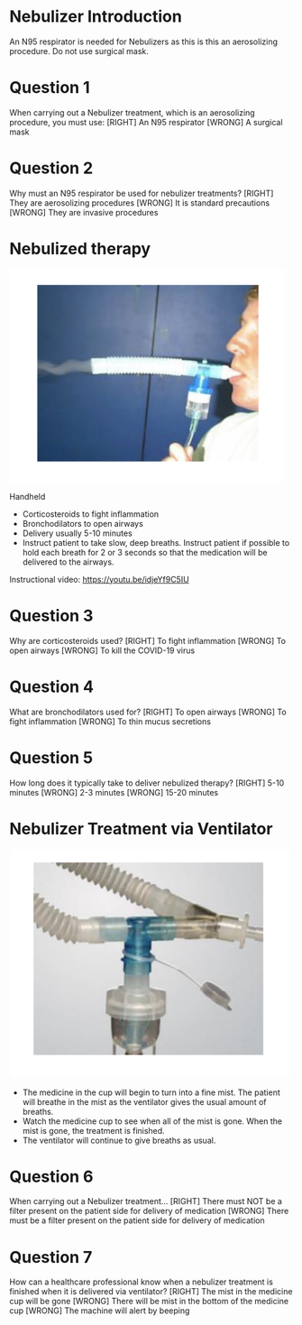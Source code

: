 # Nebulizer Introduction


An N95 respirator is needed for Nebulizers as this is this an aerosolizing procedure.
Do not use surgical mask.

# Question 1
When carrying out a Nebulizer treatment, which is an aerosolizing procedure, you must use:
[RIGHT] An N95 respirator
[WRONG] A surgical mask

# Question 2
Why must an N95 respirator be used for nebulizer treatments?
[RIGHT] They are aerosolizing procedures
[WRONG] It is standard precautions
[WRONG] They are invasive procedures

# Nebulized therapy

![](assets/nebulizer1.png)

Handheld
* Corticosteroids to fight inflammation
* Bronchodilators to open airways
* Delivery usually 5-10 minutes
* Instruct patient to take slow, deep breaths. Instruct patient
if possible to hold each breath for 2 or 3 seconds so that
the medication will be delivered to the airways.

Instructional video:
https://youtu.be/idjeYf9C5IU

# Question 3
Why are corticosteroids used?
[RIGHT] To fight inflammation
[WRONG] To open airways
[WRONG] To kill the COVID-19 virus

# Question 4
What are bronchodilators used for?
[RIGHT] To open airways
[WRONG] To fight inflammation
[WRONG] To thin mucus secretions

# Question 5
How long does it typically take to deliver nebulized therapy?
[RIGHT] 5-10 minutes
[WRONG] 2-3 minutes
[WRONG] 15-20 minutes

# Nebulizer Treatment via Ventilator

![](assets/nebulizer2.png)

* The medicine in the cup will begin to turn into a fine mist. The patient will breathe in the mist as the
ventilator gives the usual amount of breaths.
* Watch the medicine cup to see when all of the mist is gone. When the mist is gone, the treatment is
finished.
* The ventilator will continue to give breaths as usual.

# Question 6
When carrying out a Nebulizer treatment…
[RIGHT] There must NOT be a filter present on the patient side for delivery of medication
[WRONG] There must be a filter present on the patient side for delivery of medication

# Question 7
How can a healthcare professional know when a nebulizer treatment is finished when it is delivered via ventilator?
[RIGHT] The mist in the medicine cup will be gone
[WRONG] There will be mist in the bottom of the medicine cup
[WRONG] The machine will alert by beeping



